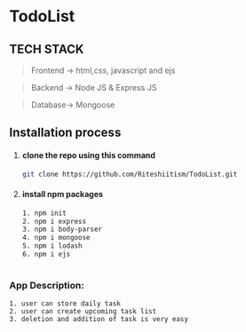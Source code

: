 # TodoList

## TECH STACK
> Frontend -> html,css, javascript and ejs 

> Backend -> Node JS & Express JS

> Database-> Mongoose


## Installation process
1. #### clone the repo using this command
    ```bash
    git clone https://github.com/Riteshiitism/TodoList.git

2. #### install npm packages
    ```bash
    1. npm init
    2. npm i express
    3. npm i body-parser
    4. npm i mongoose
    5. npm i lodash
    6. npm i ejs
  

### App Description:
    1. user can store daily task
    2. user can create upcoming task list 
    3. deletion and addition of task is very easy
  



